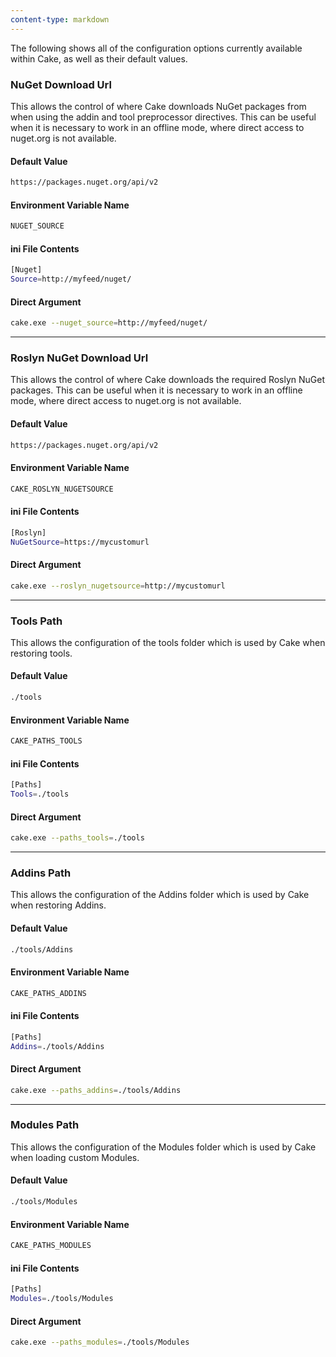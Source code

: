 ```yaml
---
content-type: markdown
---
```


The following shows all of the configuration options currently available within Cake, as well as their default values.

### NuGet Download Url

This allows the control of where Cake downloads NuGet packages from when using the addin and tool preprocessor directives.  This can be useful when it is necessary to work in an offline mode, where direct access to nuget.org is not available.

#### Default Value

```sh
https://packages.nuget.org/api/v2
```

#### Environment Variable Name

```sh
NUGET_SOURCE
```

#### ini File Contents

```sh
[Nuget]
Source=http://myfeed/nuget/
```

#### Direct Argument

```sh
cake.exe --nuget_source=http://myfeed/nuget/
```

<hr/>

### Roslyn NuGet Download Url

This allows the control of where Cake downloads the required Roslyn NuGet packages.  This can be useful when it is necessary to work in an offline mode, where direct access to nuget.org is not available.

#### Default Value

```sh
https://packages.nuget.org/api/v2
```

#### Environment Variable Name

```sh
CAKE_ROSLYN_NUGETSOURCE
```

#### ini File Contents

```sh
[Roslyn]
NuGetSource=https://mycustomurl
```

#### Direct Argument

```sh
cake.exe --roslyn_nugetsource=http://mycustomurl
```

<hr/>

### Tools Path

This allows the configuration of the tools folder which is used by Cake when restoring tools.

#### Default Value

```sh
./tools
```

#### Environment Variable Name

```sh
CAKE_PATHS_TOOLS
```

#### ini File Contents

```sh
[Paths]
Tools=./tools
```

#### Direct Argument

```sh
cake.exe --paths_tools=./tools
```

<hr/>

### Addins Path

This allows the configuration of the Addins folder which is used by Cake when restoring Addins.

#### Default Value

```sh
./tools/Addins
```

#### Environment Variable Name

```sh
CAKE_PATHS_ADDINS
```

#### ini File Contents

```sh
[Paths]
Addins=./tools/Addins
```

#### Direct Argument

```sh
cake.exe --paths_addins=./tools/Addins
```

<hr/>

### Modules Path

This allows the configuration of the Modules folder which is used by Cake when loading custom Modules.

#### Default Value

```sh
./tools/Modules
```

#### Environment Variable Name

```sh
CAKE_PATHS_MODULES
```

#### ini File Contents

```sh
[Paths]
Modules=./tools/Modules
```

#### Direct Argument

```sh
cake.exe --paths_modules=./tools/Modules
```
